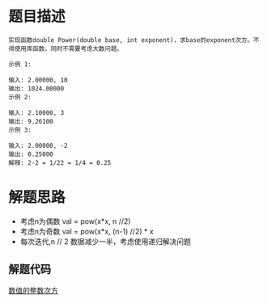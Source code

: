 # 题目描述 

```
实现函数double Power(double base, int exponent)，求base的exponent次方。不得使用库函数，同时不需要考虑大数问题。

示例 1:

输入: 2.00000, 10
输出: 1024.00000
示例 2:

输入: 2.10000, 3
输出: 9.26100
示例 3:

输入: 2.00000, -2
输出: 0.25000
解释: 2-2 = 1/22 = 1/4 = 0.25

```

# 解题思路
* 考虑n为偶数 val = pow(x\*x, n //2)
* 考虑n为奇数 val = pow(x\*x, (n-1) //2) * x
* 每次迭代,n // 2 数据减少一半，考虑使用递归解决问题



## 解题代码

[数值的整数次方](offer-16.py)

 
